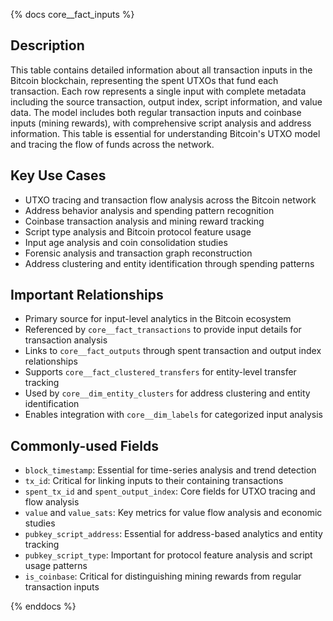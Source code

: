 {% docs core__fact_inputs %}

## Description
This table contains detailed information about all transaction inputs in the Bitcoin blockchain, representing the spent UTXOs that fund each transaction. Each row represents a single input with complete metadata including the source transaction, output index, script information, and value data. The model includes both regular transaction inputs and coinbase inputs (mining rewards), with comprehensive script analysis and address information. This table is essential for understanding Bitcoin's UTXO model and tracing the flow of funds across the network.

## Key Use Cases
- UTXO tracing and transaction flow analysis across the Bitcoin network
- Address behavior analysis and spending pattern recognition
- Coinbase transaction analysis and mining reward tracking
- Script type analysis and Bitcoin protocol feature usage
- Input age analysis and coin consolidation studies
- Forensic analysis and transaction graph reconstruction
- Address clustering and entity identification through spending patterns

## Important Relationships
- Primary source for input-level analytics in the Bitcoin ecosystem
- Referenced by `core__fact_transactions` to provide input details for transaction analysis
- Links to `core__fact_outputs` through spent transaction and output index relationships
- Supports `core__fact_clustered_transfers` for entity-level transfer tracking
- Used by `core__dim_entity_clusters` for address clustering and entity identification
- Enables integration with `core__dim_labels` for categorized input analysis

## Commonly-used Fields
- `block_timestamp`: Essential for time-series analysis and trend detection
- `tx_id`: Critical for linking inputs to their containing transactions
- `spent_tx_id` and `spent_output_index`: Core fields for UTXO tracing and flow analysis
- `value` and `value_sats`: Key metrics for value flow analysis and economic studies
- `pubkey_script_address`: Essential for address-based analytics and entity tracking
- `pubkey_script_type`: Important for protocol feature analysis and script usage patterns
- `is_coinbase`: Critical for distinguishing mining rewards from regular transaction inputs

{% enddocs %} 